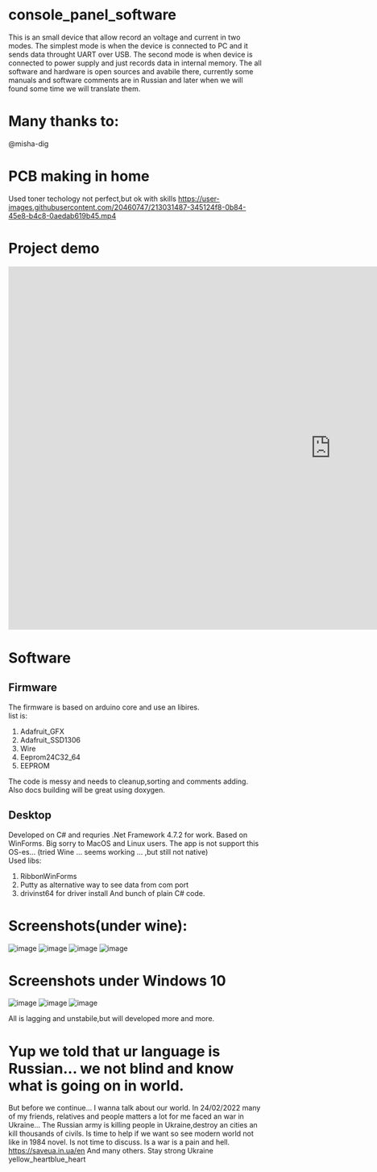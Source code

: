 # console_panel_software

This is an small device that allow record an voltage and current in two modes. The simplest mode is when the device is connected to PC and it sends data throught UART over USB. 
The second mode is when device is connected to power supply and just records data in internal memory.
The all software and hardware is open sources and avabile there, currently some manuals and software comments are in Russian and later when we will found some time we will translate them.


# Many thanks to:
@misha-dig


# PCB making in home
Used toner techology not perfect,but ok with skills
https://user-images.githubusercontent.com/20460747/213031487-345124f8-0b84-45e8-b4c8-0aedab619b45.mp4

# Project demo 
<iframe width="1280" height="720" src="https://www.youtube.com/embed/LSznjLQJUaE" title="Демонстрация console_panel_software" frameborder="0" allow="accelerometer; autoplay; clipboard-write; encrypted-media; gyroscope; picture-in-picture; web-share" allowfullscreen></iframe>


# Software 
## Firmware

The firmware is based on arduino core and use an libires.  
list is:  
1. Adafruit_GFX
2. Adafruit_SSD1306
3. Wire
4. Eeprom24C32_64
5. EEPROM

The code is messy and needs to cleanup,sorting and comments adding. Also docs building will be great using doxygen.


## Desktop
Developed on C# and requries .Net Framework 4.7.2 for work. Based on WinForms. 
Big sorry to MacOS and Linux users. The app is not support this OS-es...  (tried Wine ... seems working ... ,but still not native)  
Used libs: 
1. RibbonWinForms 
2. Putty as alternative way to see data from com port
3. drivinst64 for driver install
And bunch of plain C# code. 

# Screenshots(under wine):

![image](https://user-images.githubusercontent.com/20460747/213033275-50029745-ca9d-47a0-a804-3d557caf3678.png)
![image](https://user-images.githubusercontent.com/20460747/213033336-c12f3ade-f977-402f-a9a8-17f290535ae3.png)
![image](https://user-images.githubusercontent.com/20460747/213033353-3ad43fad-018c-4c6a-b69b-43fcacf0130d.png)
![image](https://user-images.githubusercontent.com/20460747/213033380-b30d2f0b-bd7e-4367-8f14-4b14dba43363.png)

# Screenshots under Windows 10
![image](https://user-images.githubusercontent.com/20460747/213033761-9282c3cd-b759-4cac-a0e8-004345bad981.png)
![image](https://user-images.githubusercontent.com/20460747/213033774-fe3f46a7-33e5-4eb2-b12d-922b0416b124.png)
![image](https://user-images.githubusercontent.com/20460747/213033786-c4bbbadc-c628-4dcd-8ce0-65e2542e3932.png)


All is lagging and unstabile,but will developed more and more.


# Yup we told that ur language is Russian... we not blind and know what is going on in world.
But before we continue... I wanna talk about our world. In 24/02/2022 many of my friends, relatives and people matters a lot for me faced an war in Ukraine... The Russian army is killing people in Ukraine,destroy an cities an kill thousands of civils. Is time to help if we want so see modern world not like in 1984 novel. Is not time to discuss. Is a war is a pain and hell. https://saveua.in.ua/en And many others. Stay strong Ukraine yellow_heartblue_heart




